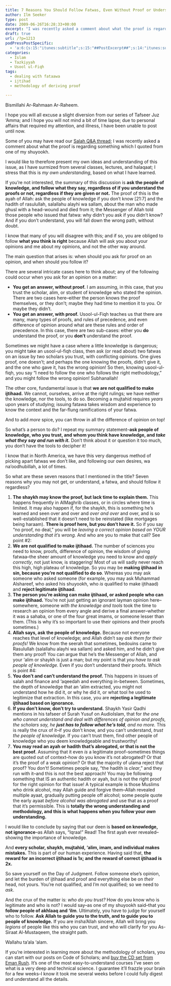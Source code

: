 ```yaml
---
title: 7 Reasons You Should Follow Fatwas, Even Without Proof or Understanding
author: Ilm Seeker
type: post
date: 2009-06-26T16:28:33+00:00
excerpt: "I was recently asked a comment about what the proof is regarding something which I quoted from one of my shuyookh. I would like to explain, therefore, my own ideas and understanding on what to do with fatwaa--which ones to follow and not follow; how to understand a fatwa; and why you need to follow people of knowledge, even if you don't understand what they're saying or how they derive that ruling. Because Allah says: ask the people of knowledge if you don't know."
draft: true
url: /?p=1213
podPressPostSpecific:
  - 'a:6:{s:15:"itunes:subtitle";s:15:"##PostExcerpt##";s:14:"itunes:summary";s:15:"##PostExcerpt##";s:15:"itunes:keywords";s:17:"##WordPressCats##";s:13:"itunes:author";s:10:"##Global##";s:15:"itunes:explicit";s:2:"No";s:12:"itunes:block";s:2:"No";}'
categories:
  - Islam
  - Tazkiyyah
  - Usool ul-Fiqh
tags:
  - dealing with fataawa
  - ijtihad
  - methodology of deriving proof

---
```

Bismillahi Ar-Rahmaan Ar-Raheem.

I hope you will all excuse a slight diversion from our series of Tafseer Juz &#8216;Amma; and I hope you will not mind a bit of time lapse; due to personal affairs that required my attention, and illness, I have been unable to post until now.

Some of you may have read our [Salah Q&A thread][1]; I was recently asked a comment about what the proof is regarding something which I quoted from one of my shuyookh.

I would like to therefore present my own ideas and understanding of this issue, as I have surmized from several classes, lectures, and halaqaat; I stress that this is _my own understanding_, based on what I have learned.

If you&#8217;re not interested, the summary of this discussion is **ask the people of knowledge, and follow what they say, regardless of if you understand the proofs or not, regardless if they are given or not.** The proof of this is the ayah of Allah: ask the people of knowledge if you don&#8217;t know [21:7] and the hadith of rasulullah, salallahu alayhi wa sallam, about the man who made ghusl with a head-wound and died from it; the Messenger of Allah told those people who issued that fatwa: why didn&#8217;t you ask if you didn&#8217;t know? And if you don&#8217;t understand, you will fall down the wrong path, without doubt.

I know that many of you will disagree with this; and if so, you are obliged to follow **what you think is right** because Allah will ask you about your opinions and me about my opinions, and not the other way around.

The main question that arises is: when should you ask for proof on an opinion, and when should you follow it?

There are several intricate cases here to think about; any of the following could occur when you ask for an opinion on a matter:

  * **You get an answer, without proof.** I am assuming, in this case, that you trust the scholar, alim, or student of knowledge who stated the opinion. There are two cases here&#8211;either the person knows the proof themselves, or they don&#8217;t; maybe they had time to mention it to you. Or maybe they didn&#8217;t.
  * **You get an answer, with proof.** Usool-ul-Fiqh teaches us that there are many, many types of proofs, and rules of precedence, and even difference of opinion around what are these rules and order of precedence. In this case, there are two sub-cases: either you **do** understand the proof, or you **don&#8217;t** understand the proof.

Sometimes we might have a case where a little knowledge is dangerous; you might take an usool-ul-fiqh class, then ask (or read about) two fatwas on an issue by two scholars you trust, with conflicting opinions. One gives proof, one doesn&#8217;t; and perhaps the one knowing the proofs, didn&#8217;t give it, and the one who gave it, has the wrong opinion! So then, knowing usool-ul-fiqh, you say &#8220;I need to follow the one who follows the right methodology,&#8221; and you might follow the wrong opinion! Subhanallah!

The other core, fundamental issue is that **we are not qualified to make ijtihaad.** We cannot, ourselves, arrive at the right rulings; we have neither the knowledge, nor the tools, to do so. Becoming a mujtahid requires _years_ upon years of studying; issuing fatawa takes wisdom and experience to know the context and the far-flung ramifications of your fatwa.

And to add _more_ spice, you can throw in all the difference of opinion on top!

So what&#8217;s a person to do? I repeat my summary statement&#8211;**ask people of knowledge, who you trust, and whom you think have knowledge, and _take what they say and run with it._** Don&#8217;t think about it or question it too much, you don&#8217;t have the tools to decipher it!

I know that in North America, we have this very dangerous method of picking apart fatwas we don&#8217;t like, and following our own desires, wa na&#8217;oodhubillah, a lot of times.

So what are these seven reasons that I mentioned in the title? Seven reasons why you may not get, or understand, a fatwa, and should follow it regardless?

  1. **The shaykh may know the proof, but lack time to explain them.** This happens frequently in AlMaghrib classes, or in circles where time is limited. It may also happen if, for the shaykh, this is something he&#8217;s learned and seen over and over and _over and over_ and over, and is so well-established that it doesn&#8217;t need to be reinstated (like mortgages being haraam). **There is proof here, but you don&#8217;t have it.** So if you say &#8220;no proof, no deal,&#8221; you will be _leaving a correct opinion based on YOUR understanding that it&#8217;s wrong._ And who are you to make that call? See point #2:
  2. **We are not qualified to make ijtihaad.** The number of sciences you need to know, proofs, difference of opinion, the wisdom of giving fatwaa&#8211;the sheer amount of knowledge you need to know and _apply correctly_, not just know, is staggering! Most of us will sadly never reach this high, high plateau of knowledge. So you may be **making ijtihaad in sin, because you&#8217;re not qualified to do so**. Whereas you may ask someone who asked someone (for example, you may ask Muhammad Alshareef, who asked his shuyookh, who _is_ qualified to make ijtihaad) and **reject legitimate ijtihaad**.
  3. **The person you&#8217;re asking can make ijtihaad, or asked people who can make ijtihaad.** You&#8217;re not just getting an ignorant layman opinion here&#8211;somewhere, someone _with the knowledge and tools_ took the time to research an opinion from every angle and derive a final answer&#8211;whether it was a sahaba, or one of the four great imams, or someone lesser than them. (This is why it&#8217;s so important to use their opinions and their proofs sometimes.)
  4. **Allah says, ask the people of knowledge.** Because not everyone reaches that level of knowledge; and Allah didn&#8217;t say _ask them for their proofs!_ We know from the seerah that sometimes, bedouins came to Rasulullah (salallahu alayhi wa sallam) and asked him, and he didn&#8217;t give them any proof! You can argue that he&#8217;s the Messenger of Allah, and your &#8216;alim or shaykh is just a man; but my point is that _you have to ask people of knowledge._ Even if you don&#8217;t understand their proofs. Which is point #4:
  5. **You don&#8217;t and can&#8217;t understand the proof.** This happens in issues of salah and finance and &#8216;aqeedah and everything in-between. Sometimes, the depth of knowledge that an &#8216;alim extracted, you might not understand how he did it, or why he did it, or what tool he used to legitimize that extraction. In this case, you are **rejecting a legitimate ijtihaad based on ignorance.**
  6. **If you don&#8217;t know, don&#8217;t try to understand.** Shaykh Yasir Qadhi mentions in his tafseer of Surah Yusuf on AudioIslam, that for _the one who cannot understand and deal with differences of opinion and proofs, the scholars say, he **just has to follow what he&#8217;s told**, and no more._ This is really the crux of it&#8211;if you don&#8217;t know, and you can&#8217;t understand, _trust the people of knowledge_. If you can&#8217;t trust them, find other people of knowledge who you deem knowledgeable and trustworthy!
  7. **You may read an ayah or hadith that&#8217;s abrogated, or that is not the best proof.** Assuming that it even _is_ a legitimate proof&#8211;sometimes things are quoted out of context&#8211;how do you know it&#8217;s not abrogated? Or that it&#8217;s the proof of a weak opinion? Or that the majority of ulama reject that proof? You don&#8217;t! Sometimes people say, &#8220;the hadith is _clear_,&#8221; and they run with it&#8211;and this is not the best approach! You may be following something that IS an authentic hadith or ayah, but is not the right proof for the right opinion for that issue! A typical example is those Muslims who drink alcohol, may Allah guide and forgive them&#8211;Allah revealed multiple ayaat, gradually putting people off alcohol; some people quote the early ayaat _before alcohol was abrogated_ and use that as a proof that it&#8217;s permissible. This is **totally the wrong understanding and methodology, and this is what happens when you follow your _own_ understanding.**

I would like to conclude by saying that our deen is **based on knowledge, not ignorance**&#8211;as Allah says, &#8220;Iqraa!&#8221; Read! The first ayah ever revealed&#8211;showing the importance of knowledge.

And **every scholar, shaykh, mujtahid, &#8216;alim, imam, and individual makes mistakes.** This is part of our human experience. Having said that, **the reward for an incorrect ijtihaad is 1x; and the reward of correct ijtihaad is 2x.**

So save yourself on the Day of Judgment. Follow someone else&#8217;s opinion, and let the burden of ijtihaad and proof and everything else be on _their_ head, not yours. You&#8217;re not qualified, and I&#8217;m not qualified; so we need to _ask_.

And the crux of the matter is: _who do you trust?_ How do you know who is legitimate and who is not? I would say&#8211;as one of my shuyookh said&#8211;that you **follow people of akhlaaq and &#8216;ilm**. Ultimately, you have to judge for yourself who to follow. **Ask Allah to guide you to the truth, and to guide you to people of knowledge.** If you are insha&#8217;Allah sincere, Allah will bring you _legions_ of people like this who you can trust, and who will clarify for you As-Siraat Al-Mustaqeem, the straight path.

Wallahu ta&#8217;ala &#8216;alam.

If you&#8217;re interested in learning more about the methodology of scholars, you can start with our posts on Code of Scholars; and [buy the CD set from Eman Rush][2]. It&#8217;s one of the most easy-to-understand courses I&#8217;ve seen on what is a very deep and technical science. I guarantee it&#8217;ll frazzle your brain for a few weeks&#8211;I know it took me several weeks before I could fully digest and understand all the details.

 [1]: ask-the-readers-questions-about-salah
 [2]: http://store.emanrush.org/pc-468-186-the-code-of-scholars-11-cd-set-by-muhammad-alshareef.aspx